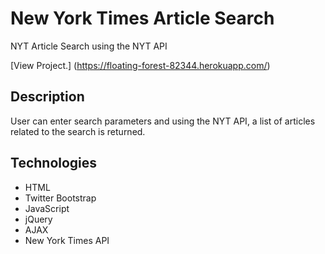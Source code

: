 # New York Times Article Search
NYT Article Search using the NYT API

[View Project.] (https://floating-forest-82344.herokuapp.com/)

## Description 
User can enter search parameters and using the NYT API, a list of articles related to the search is returned.

## Technologies
- HTML
- Twitter Bootstrap
- JavaScript
- jQuery
- AJAX
- New York Times API
